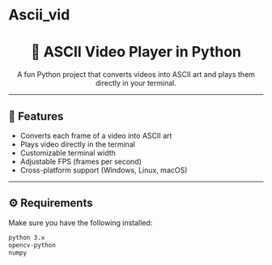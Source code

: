 # Ascii_vid
<h1 align="center">🎥 ASCII Video Player in Python</h1>

<p align="center">
  A fun Python project that converts videos into ASCII art and plays them directly in your terminal.  
</p>

<hr/>

<h2>📌 Features</h2>

<ul>
  <li>Converts each frame of a video into ASCII art</li>
  <li>Plays video directly in the terminal</li>
  <li>Customizable terminal width</li>
  <li>Adjustable FPS (frames per second)</li>
  <li>Cross-platform support (Windows, Linux, macOS)</li>
</ul>

<hr/>

<h2>⚙️ Requirements</h2>

<p>Make sure you have the following installed:</p>

```bash
python 3.x
opencv-python
numpy
